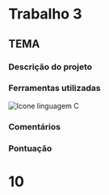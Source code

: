# Trabalho 3
## TEMA

### Descrição do projeto

### Ferramentas utilizadas

![Icone linguagem C]()

### Comentários

### Pontuação
# 10